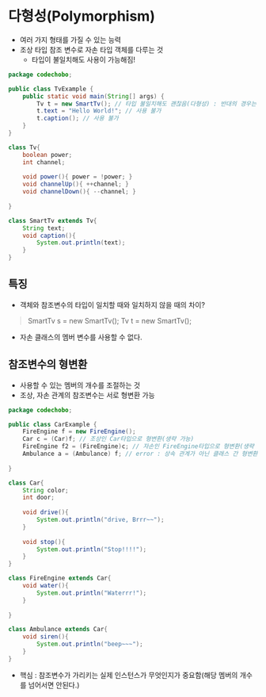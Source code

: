 # 다형성(Polymorphism)
- 여러 가지 형태를 가질 수 있는 능력
- 조상 타입 참조 변수로 자손 타입 객체를 다루는 것
   - 타입이 불일치해도 사용이 가능해짐!
```java
package codechobo;

public class TvExample {
    public static void main(String[] args) {
        Tv t = new SmartTv(); // 타입 불일치해도 괜찮음(다형성) : 반대의 경우는 허용이 안됨
        t.text = "Hello World!"; // 사용 불가
        t.caption(); // 사용 불가                
    }
}

class Tv{
    boolean power;
    int channel;
    
    void power(){ power = !power; }
    void channelUp(){ ++channel; }
    void channelDown(){ --channel; }
    
}

class SmartTv extends Tv{
    String text;
    void caption(){
        System.out.println(text);
    }
}
```

## 특징
- 객체와 참조변수의 타입이 일치할 때와 일치하지 않을 때의 차이?
> SmartTv s = new SmartTv();
> Tv t = new SmartTv(); 
- 자손 클래스의 멤버 변수를 사용할 수 없다.


## 참조변수의 형변환
- 사용할 수 있는 멤버의 개수를 조절하는 것
- 조상, 자손 관계의 참조변수는 서로 형변환 가능
```java
package codechobo;

public class CarExample {
    FireEngine f = new FireEngine();
    Car c = (Car)f; // 조상인 Car타입으로 형변환(생략 가능)
    FireEngine f2 = (FireEngine)c; // 자손인 FireEngine타입으로 형변환(생략 불가)
    Ambulance a = (Ambulance) f; // error : 상속 관계가 아닌 클래스 간 형변환 불가
    
}

class Car{
    String color;
    int door;
    
    void drive(){
        System.out.println("drive, Brrr~~");
    }
    
    void stop(){
        System.out.println("Stop!!!!");
    }
}

class FireEngine extends Car{
    void water(){
        System.out.println("Waterrr!");
    }
    
}

class Ambulance extends Car{
    void siren(){
        System.out.println("beep~~~");
    }
}
```

- 핵심 :  참조변수가 가리키는 실제 인스턴스가 무엇인지가 중요함(해당 멤버의 개수를 넘어서면 안된다.)
